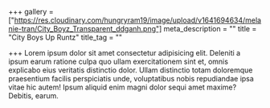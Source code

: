 +++
gallery = ["https://res.cloudinary.com/hungryram19/image/upload/v1641694634/melanie-tran/City_Boyz_Transparent_ddganh.png"]
meta_description = ""
title = "City Boys Up Runtz"
title_tag = ""

+++
Lorem ipsum dolor sit amet consectetur adipisicing elit. Deleniti a ipsum earum ratione culpa quo ullam exercitationem sint et, omnis explicabo eius veritatis distinctio dolor. Ullam distinctio totam doloremque praesentium facilis perspiciatis unde, voluptatibus nobis repudiandae ipsa vitae hic autem! Ipsum aliquid enim magni dolor sequi amet maxime? Debitis, earum.